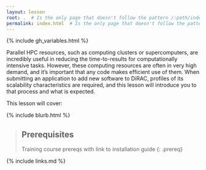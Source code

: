 ```yaml
---
layout: lesson
root: .  # Is the only page that doesn't follow the pattern /:path/index.html
permalink: index.html  # Is the only page that doesn't follow the pattern /:path/index.html
---
```


{% include gh_variables.html %}

Parallel HPC resources, such as computing clusters or supercomputers, are incredibly useful in reducing the time-to-results for computationally intensive tasks. However, these computing resources are often in very high demand, and it’s important that any code makes efficient use of them. When submitting an application to add new software to DiRAC, profiles of its scalability characteristics are required, and this lesson will introduce you to that process and what is expected.

<p>This lesson will cover:</p>
{% include blurb.html %}

> ## Prerequisites
>
> Training course prereqs with link to installation guide
{: .prereq}

[curriculum-handbook]: https://carpentries.github.io/curriculum-development/
[tech-intro]: https://carpentries.github.io/curriculum-development/technological-introductions.html

{% include links.md %}

